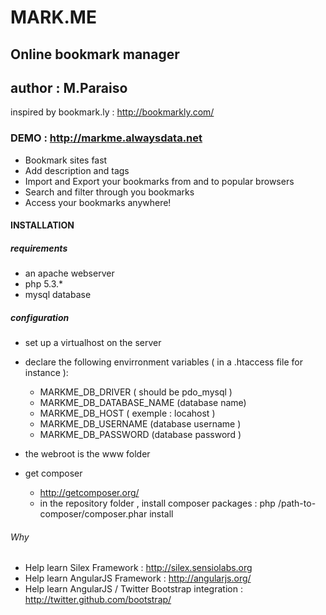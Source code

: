 MARK.ME
=======

Online bookmark manager
-----------------------

## author : M.Paraiso

inspired by bookmark.ly : http://bookmarkly.com/

### DEMO : http://markme.alwaysdata.net

+ Bookmark sites fast
+ Add description and tags
+ Import and Export your bookmarks from and to popular browsers
+ Search and filter through you bookmarks
+ Access your bookmarks anywhere!

#### INSTALLATION

##### requirements

+ an apache webserver
+ php 5.3.*
+ mysql database

##### configuration

+ set up a virtualhost on the server

+ declare the following envirronment variables ( in a .htaccess file for instance ):

    + MARKME_DB_DRIVER ( should be pdo_mysql )  
    + MARKME_DB_DATABASE_NAME (database name)
    + MARKME_DB_HOST ( exemple : locahost )
    + MARKME_DB_USERNAME (database username )
    + MARKME_DB_PASSWORD (database password )

+ the webroot is the www folder

+ get composer
    + http://getcomposer.org/
    + in the repository folder , install composer packages : 
        php /path-to-composer/composer.phar install

###### Why

+ Help learn Silex Framework : http://silex.sensiolabs.org
+ Help learn AngularJS Framework : http://angularjs.org/
+ Help learn AngularJS / Twitter Bootstrap integration : http://twitter.github.com/bootstrap/



    